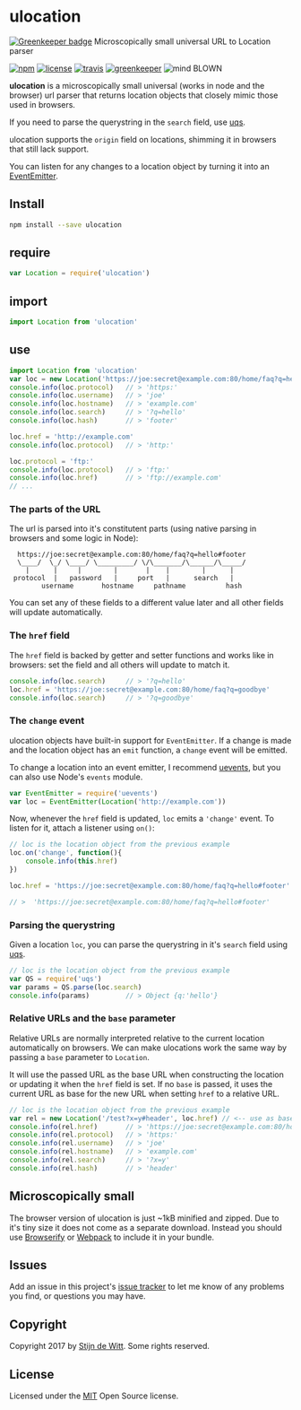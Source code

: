 # ulocation

[![Greenkeeper badge](https://badges.greenkeeper.io/Download/ulocation.svg)](https://greenkeeper.io/)
Microscopically small universal URL to Location parser

[![npm](https://img.shields.io/npm/v/ulocation.svg)](https://npmjs.com/package/ulocation)
[![license](https://img.shields.io/npm/l/ulocation.svg)](https://github.com/Download/ulocation/blob/master/LICENSE.md)
[![travis](https://img.shields.io/travis/Download/ulocation.svg)](https://travis-ci.org/Download/ulocation)
[![greenkeeper](https://img.shields.io/david/Download/ulocation.svg)](https://greenkeeper.io/)
![mind BLOWN](https://img.shields.io/badge/mind-BLOWN-ff69b4.svg)

**ulocation** is a microscopically small universal (works in node and the browser)
url parser that returns location objects that closely mimic those used in browsers. 

If you need to parse the querystring in the `search` field, use [uqs](https://npmjs.com/package/uqs).

ulocation supports the `origin` field on locations, shimming it in browsers that still lack support.

You can listen for any changes to a location object by turning it into an [EventEmitter](https://npmjs.com/package/uevents).

## Install
```sh
npm install --save ulocation
```

## require
```js
var Location = require('ulocation')
```

## import
```js
import Location from 'ulocation'
```

## use
```js
import Location from 'ulocation'
var loc = new Location('https://joe:secret@example.com:80/home/faq?q=hello#footer')
console.info(loc.protocol)   // > 'https:'
console.info(loc.username)   // > 'joe'
console.info(loc.hostname)   // > 'example.com'
console.info(loc.search)     // > '?q=hello'
console.info(loc.hash)       // > 'footer'

loc.href = 'http://example.com'
console.info(loc.protocol)   // > 'http:'

loc.protocol = 'ftp:'
console.info(loc.protocol)   // > 'ftp:'
console.info(loc.href)       // > 'ftp://example.com'
// ...
```

### The parts of the URL
The url is parsed into it's constitutent parts (using native parsing in browsers and some logic in Node):

```
  https://joe:secret@example.com:80/home/faq?q=hello#footer
  \____/  \_/ \____/ \_________/ \/\_______/\______/\_____/
    |      |     |        |       |    |        |      |
 protocol  |   password   |     port   |      search   |
        username       hostname     pathname          hash
```

You can set any of these fields to a different value later and all other fields will update automatically.

### The `href` field
The `href` field is backed by getter and setter functions and works like in browsers: set the field 
and all others will update to match it. 

```js
console.info(loc.search)     // > '?q=hello'
loc.href = 'https://joe:secret@example.com:80/home/faq?q=goodbye'
console.info(loc.search)     // > '?q=goodbye'
```

### The `change` event
ulocation objects have built-in support for `EventEmitter`. If a change is made and the location 
object has an `emit` function, a `change` event will be emitted.

To change a location into an event emitter, I recommend [uevents](https://npmjs.com/package/uevents),
but you can also use Node's `events` module.

```js
var EventEmitter = require('uevents')
var loc = EventEmitter(Location('http://example.com'))
```

Now, whenever the `href` field is updated, `loc` emits a `'change'` event. 
To listen for it, attach a listener using `on()`:

```js
// loc is the location object from the previous example
loc.on('change', function(){
	console.info(this.href)
})

loc.href = 'https://joe:secret@example.com:80/home/faq?q=hello#footer'

// >  'https://joe:secret@example.com:80/home/faq?q=hello#footer'
```

### Parsing the querystring
Given a location `loc`, you can parse the querystring in it's `search` field 
using [uqs](https://github.com/download/uqs).

```js
// loc is the location object from the previous example
var QS = require('uqs')
var params = QS.parse(loc.search)
console.info(params)         // > Object {q:'hello'}
```

### Relative URLs and the `base` parameter
Relative URLs are normally interpreted relative to the current location automatically on 
browsers. We can make ulocations work the same way by passing a `base` parameter to `Location`.

It will use the passed URL as the base URL when constructing the location or updating 
it when the `href` field is set. If no `base` is passed, it uses the current URL as 
base for the new URL when setting `href` to a relative URL.

```js
// loc is the location object from the previous example
var rel = new Location('/test?x=y#header', loc.href) // <-- use as base
console.info(rel.href)       // > 'https://joe:secret@example.com:80/home/test?x=y#header'
console.info(rel.protocol)   // > 'https:'
console.info(rel.username)   // > 'joe'
console.info(rel.hostname)   // > 'example.com'
console.info(rel.search)     // > '?x=y'
console.info(rel.hash)       // > 'header'
```

## Microscopically small
The browser version of ulocation is just ~1kB minified and zipped. 
Due to it's tiny size it does not come as a separate download. Instead you should use 
[Browserify](http://browserify.org/) or [Webpack](https://webpack.js.org/) to include 
it in your bundle.

## Issues
Add an issue in this project's [issue tracker](https://github.com/download/ulocation/issues)
to let me know of any problems you find, or questions you may have.

## Copyright
Copyright 2017 by [Stijn de Witt](https://StijnDeWitt.com). Some rights reserved.

## License
Licensed under the [MIT](https://github.com/download/ulocation/blob/master/LICENSE.md) Open Source license.
